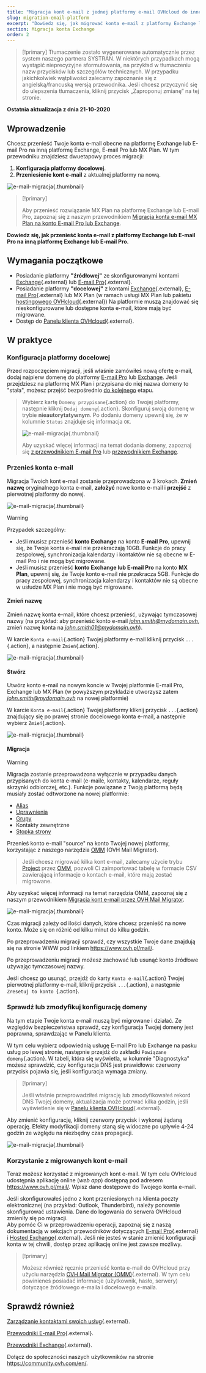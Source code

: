 ```yaml
---
title: "Migracja kont e-mail z jednej platformy e-mail OVHcloud do innej"
slug: migration-email-platform
excerpt: "Dowiedz się, jak migrować konta e-mail z platformy Exchange lub E-mail Pro na inną platformę Exchange, E-mail Pro lub MX Plan"
section: Migracja konta Exchange
order: 2
---
```


> [!primary]
> Tłumaczenie zostało wygenerowane automatycznie przez system naszego partnera SYSTRAN. W niektórych przypadkach mogą wystąpić nieprecyzyjne sformułowania, na przykład w tłumaczeniu nazw przycisków lub szczegółów technicznych. W przypadku jakichkolwiek wątpliwości zalecamy zapoznanie się z angielską/francuską wersją przewodnika. Jeśli chcesz przyczynić się do ulepszenia tłumaczenia, kliknij przycisk „Zaproponuj zmianę” na tej stronie.
>

**Ostatnia aktualizacja z dnia 21-10-2020**

## Wprowadzenie

Chcesz przenieść Twoje konta e-mail obecne na platformę Exchange lub E-mail Pro na inną platformę Exchange, E-mail Pro lub MX Plan. W tym przewodniku znajdziesz dwuetapowy proces migracji:

1. **Konfiguracja platformy docelowej**.
2. **Przeniesienie kont e-mail** z aktualnej platformy na nową.

![e-mail-migracja](images/migration_platform01.gif){.thumbnail}

> [!primary]
>
> Aby przenieść rozwiązanie MX Plan na platformę Exchange lub E-mail Pro, zapoznaj się z naszym przewodnikiem [Migracja konta e-mail MX Plan na konto E-mail Pro lub Exchange](https://docs.ovh.com/pl/microsoft-collaborative-solutions/migracja-adres-e-mail-na-hostingu-na-exchange/).
>

**Dowiedz się, jak przenieść konta e-mail z platformy Exchange lub E-mail Pro na inną platformę Exchange lub E-mail Pro.**

## Wymagania początkowe

- Posiadanie platformy **"źródłowej"** ze skonfigurowanymi kontami [Exchange](https://www.ovhcloud.com/pl/emails/hosted-exchange/){.external} lub [E-mail Pro](https://www.ovhcloud.com/pl/emails/email-pro/){.external}.
- Posiadanie platformy **"docelowej"** z kontami [Exchange](https://www.ovhcloud.com/pl/emails/hosted-exchange/){.external}, [E-mail Pro](https://www.ovhcloud.com/pl/emails/email-pro/){.external} lub MX Plan (w ramach usługi MX Plan lub pakietu [hostingowego OVHcloud](https://www.ovhcloud.com/pl/web-hosting/){.external}) Na platformie muszą znajdować się nieskonfigurowane lub dostępne konta e-mail, które mają być migrowane.
- Dostęp do [Panelu klienta OVHcloud](https://www.ovh.com/auth/?action=gotomanager&from=https://www.ovh.pl/&ovhSubsidiary=pl){.external}.

## W praktyce

### Konfiguracja platformy docelowej

Przed rozpoczęciem migracji, jeśli właśnie zamówiłeś nową ofertę e-mail, dodaj najpierw domenę do platformy [E-mail Pro](https://docs.ovh.com/pl/emails-pro/pierwsza-konfiguracja-email-pro/#etap-2-dodanie-domeny) lub [Exchange](https://docs.ovh.com/pl/microsoft-collaborative-solutions/dodanie-domeny-exchange/). Jeśli przejdziesz na platformę MX Plan i przypisana do niej nazwa domeny to "stała", możesz przejść bezpośrednio [do kolejnego](#accountsmigration) etapu.

> Wybierz kartę `Domeny przypisane`{.action} do Twojej platformy, następnie kliknij `Dodaj domenę`{.action}. Skonfiguruj swoją domenę w trybie **nieautorytatywnym**. Po dodaniu domeny upewnij się, że w kolumnie `Status` znajduje się informacja `OK`.
>
> ![e-mail-migracja](images/migration_platform02.png){.thumbnail}
>
> Aby uzyskać więcej informacji na temat dodania domeny, zapoznaj się [z przewodnikiem E-mail Pro](https://docs.ovh.com/pl/emails-pro/pierwsza-konfiguracja-email-pro/#etap-2-dodanie-domeny) lub [przewodnikiem Exchange](https://docs.ovh.com/pl/microsoft-collaborative-solutions/dodanie-domeny-exchange/).

### Przenieś konta e-mail <a name="accountsmigration"></a>

Migracja Twoich kont e-mail zostanie przeprowadzona w 3 krokach. **Zmień nazwę** oryginalnego konta e-mail, **założyć** nowe konto e-mail i **przejść** z pierwotnej platformy do nowej.

![e-mail-migracja](images/migration_platform03.gif){.thumbnail}

> [!warning]
>
> Przypadek szczególny:
>
> - Jeśli musisz przenieść **konto Exchange** na konto **E-mail Pro**, upewnij się, że Twoje konta e-mail nie przekraczają 10GB. Funkcje do pracy zespołowej, synchronizacja kalendarzy i kontaktów nie są obecne w E-mail Pro i nie mogą być migrowane.
> - Jeśli musisz przenieść **konto Exchange lub E-mail Pro** na konto **MX Plan**, upewnij się, że Twoje konto e-mail nie przekracza 5GB. Funkcje do pracy zespołowej, synchronizacja kalendarzy i kontaktów nie są obecne w usłudze MX Plan i nie mogą być migrowane.

#### Zmień nazwę

Zmień nazwę konta e-mail, które chcesz przenieść, używając tymczasowej nazwy (na przykład: aby przenieść konto e-mail *john.smith@mydomain.ovh*, zmień nazwę konta na *john.smith01@mydomain.ovh*).

W karcie `Konta e-mail`{.action} Twojej platformy e-mail kliknij przycisk `...`{.action}, a następnie `Zmień`{.action}.

![e-mail-migracja](images/migration_platform04.png){.thumbnail}

#### Stwórz

Utwórz konto e-mail na nowym koncie w Twojej platformie E-mail Pro, Exchange lub MX Plan (w powyższym przykładzie utworzysz zatem *john.smith@mydomain.ovh* na nowej platformie)

W karcie `Konta e-mail`{.action} Twojej platformy kliknij przycisk `...`{.action} znajdujący się po prawej stronie docelowego konta e-mail, a następnie wybierz `Zmień`{.action}.

![e-mail-migracja](images/migration_platform05.png){.thumbnail}

#### Migracja

> [!warning]
> 
> Migracja zostanie przeprowadzona wyłącznie w przypadku danych przypisanych do konta e-mail (e-maile, kontakty, kalendarze, reguły skrzynki odbiorczej, etc.). Funkcje powiązane z Twoją platformą będą musiały zostać odtworzone na nowej platformie:
>
> - [Alias](https://docs.ovh.com/pl/microsoft-collaborative-solutions/email-alias/) 
> - [Uprawnienia](https://docs.ovh.com/pl/microsoft-collaborative-solutions/exchange_2013_przyznanie_uprawnien_full_access/) 
> - [Grupy](https://docs.ovh.com/pl/microsoft-collaborative-solutions/exchange_20132016_korzystanie_z_grup_wewnetrzne_grupy_dyskusyjne/)
> - Kontakty zewnętrzne
> - [Stopka strony](https://docs.ovh.com/pl/microsoft-collaborative-solutions/exchange_20132016_automatyczny_podpis_-_disclaimer/)

Przenieś konto e-mail "source" na konto Twojej nowej platformy, korzystając z naszego narzędzia [OMM](https://omm.ovh.net/) (OVH Mail Migrator).
> Jeśli chcesz migrować kilka kont e-mail, zalecamy użycie trybu [Project](https://docs.ovh.com/pl/microsoft-collaborative-solutions/exchange-migracja-kont-e-mail-ovh-mail-migrator/#migracja-kilku-kont-w-ramach-jednego-projektu-tryb-projekt) przez [OMM](https://omm.ovh.net/Project/Create), pozwoli Ci zaimportować tabelę w formacie CSV zawierającą informacje o kontach e-mail, które mają zostać migrowane.

Aby uzyskać więcej informacji na temat narzędzia OMM, zapoznaj się z naszym przewodnikiem [Migracja kont e-mail przez OVH Mail Migrator](https://docs.ovh.com/pl/microsoft-collaborative-solutions/exchange-migracja-kont-e-mail-ovh-mail-migrator/).

![e-mail-migracja](images/migration_platform06.png){.thumbnail}

Czas migracji zależy od ilości danych, które chcesz przenieść na nowe konto. Może się on różnić od kilku minut do kilku godzin.

Po przeprowadzeniu migracji sprawdź, czy wszystkie Twoje dane znajdują się na stronie WWW pod linkiem <https://www.ovh.pl/mail/>.

Po przeprowadzeniu migracji możesz zachować lub usunąć konto źródłowe używając tymczasowej nazwy.

Jeśli chcesz go usunąć, przejdź do karty `Konta e-mail`{.action} Twojej pierwotnej platformy e-mail, kliknij przycisk `...`{.action}, a następnie `Zresetuj to konto `{.action}.

### Sprawdź lub zmodyfikuj konfigurację domeny

Na tym etapie Twoje konta e-mail muszą być migrowane i działać. Ze względów bezpieczeństwa sprawdź, czy konfiguracja Twojej domeny jest poprawna, sprawdzając w Panelu klienta.

W tym celu wybierz odpowiednią usługę E-mail Pro lub Exchange na pasku usług po lewej stronie, następnie przejdź do zakładki `Powiązane domeny`{.action}. W tabeli, która się wyświetla, w kolumnie "Diagnostyka" możesz sprawdzić, czy konfiguracja DNS jest prawidłowa: czerwony przycisk pojawia się, jeśli konfiguracja wymaga zmiany.

> [!primary]
>
> Jeśli właśnie przeprowadziłeś migrację lub zmodyfikowałeś rekord DNS Twojej domeny, aktualizacja może potrwać kilka godzin, jeśli wyświetlenie się w [Panelu klienta OVHcloud](https://www.ovh.com/auth/?action=gotomanager&from=https://www.ovh.pl/&ovhSubsidiary=pl){.external}.
>

Aby zmienić konfigurację, kliknij czerwony przycisk i wykonaj żądaną operację. Efekty modyfikacji domeny staną się widoczne po upływie 4-24 godzin ze względu na niezbędny czas propagacji.

![e-mail-migracja](images/check_the_dns_records_associated_domains.png){.thumbnail}

### Korzystanie z migrowanych kont e-mail

Teraz możesz korzystać z migrowanych kont e-mail. W tym celu OVHcloud udostępnia aplikację online (_web app_) dostępną pod adresem <https://www.ovh.pl/mail/>. Wpisz dane dostępowe do Twojego konta e-mail.

Jeśli skonfigurowałeś jedno z kont przeniesionych na klienta poczty elektronicznej (na przykład: Outlook, Thunderbird), należy ponownie skonfigurować ustawienia. Dane do logowania do serwera OVHcloud zmieniły się po migracji.
<br>Aby pomóc Ci w przeprowadzeniu operacji, zapoznaj się z naszą dokumentacją w sekcjach przewodników dotyczących [E-mail Pro](https://docs.ovh.com/pl/emails-pro/){.external} i [Hosted Exchange](https://docs.ovh.com/pl/microsoft-collaborative-solutions/){.external}. Jeśli nie jesteś w stanie zmienić konfiguracji konta w tej chwili, dostęp przez aplikację online jest zawsze możliwy.

> [!primary]
>
> Możesz również ręcznie przenieść konta e-mail do OVHcloud przy użyciu narzędzia [OVH Mail Migrator (OMM)](https://omm.ovh.net/){.external}. W tym celu powinieneś posiadać informacje (użytkownik, hasło, serwery) dotyczące źródłowego e-maila i docelowego e-maila.
>

## Sprawdź również

[Zarządzanie kontaktami swoich usług](https://docs.ovh.com/pl/customer/zarzadzanie_kontaktami/){.external}.

[Przewodniki E-mail Pro](https://docs.ovh.com/pl/emails-pro/){.external}.

[Przewodniki Exchange](https://docs.ovh.com/pl/microsoft-collaborative-solutions/){.external}.

Dołącz do społeczności naszych użytkowników na stronie <https://community.ovh.com/en/>.
